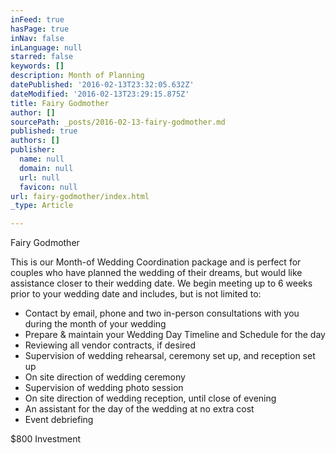 ```yaml
---
inFeed: true
hasPage: true
inNav: false
inLanguage: null
starred: false
keywords: []
description: Month of Planning
datePublished: '2016-02-13T23:32:05.632Z'
dateModified: '2016-02-13T23:29:15.875Z'
title: Fairy Godmother
author: []
sourcePath: _posts/2016-02-13-fairy-godmother.md
published: true
authors: []
publisher:
  name: null
  domain: null
  url: null
  favicon: null
url: fairy-godmother/index.html
_type: Article

---
```

Fairy Godmother

This is our Month-of Wedding Coordination package and is perfect for couples who have planned the wedding of their dreams, but would like assistance closer to their wedding date. We begin meeting up to 6 weeks prior to your wedding date and includes, but is not limited to:

* Contact by email, phone and two in-person consultations with you during the month of your wedding
* Prepare & maintain your Wedding Day Timeline and Schedule for the day
* Reviewing all vendor contracts, if desired
* Supervision of wedding rehearsal, ceremony set up, and reception set up
* On site direction of wedding ceremony
* Supervision of wedding photo session
* On site direction of wedding reception, until close of evening
* An assistant for the day of the wedding at no extra cost
* Event debriefing

$800 Investment